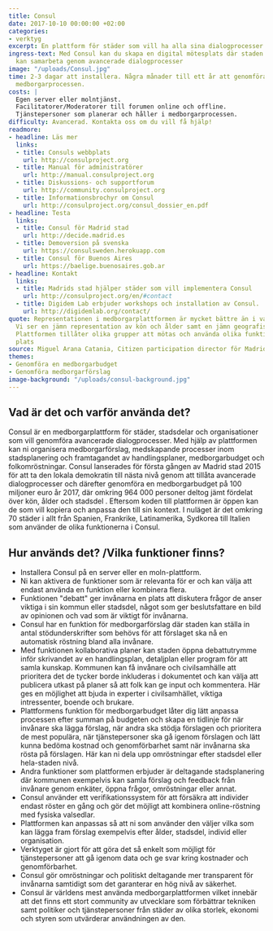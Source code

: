 ```yaml
---
title: Consul
date: 2017-10-10 00:00:00 +02:00
categories:
- verktyg
excerpt: En plattform för städer som vill ha alla sina dialogprocesser på samma plats
ingress-text: Med Consul kan du skapa en digital mötesplats där staden och invånarna
  kan samarbeta genom avancerade dialogprocesser
image: "/uploads/Consul.jpg"
time: 2-3 dagar att installera. Några månader till ett år att genomföra beroende på
  medborgarprocessen.
costs: |
  Egen server eller molntjänst.
  Facilitatorer/Moderatorer till forumen online och offline.
  Tjänstepersoner som planerar och håller i medborgarprocessen.
difficulty: Avancerad. Kontakta oss om du vill få hjälp!
readmore:
- headline: Läs mer
  links:
  - title: Consuls webbplats
    url: http://consulproject.org
  - title: Manual för administratörer
    url: http://manual.consulproject.org
  - title: Diskussions- och supportforum
    url: http://community.consulproject.org
  - title: Informationsbrochyr om Consul
    url: http://consulproject.org/consul_dossier_en.pdf
- headline: Testa
  links:
  - title: Consul för Madrid stad
    url: http://decide.madrid.es
  - title: Demoversion på svenska
    url: https://consulsweden.herokuapp.com
  - title: Consul för Buenos Aires
    url: https://baelige.buenosaires.gob.ar
- headline: Kontakt
  links:
  - title: Madrids stad hjälper städer som vill implementera Consul
    url: http://consulproject.org/en/#contact
  - title: Digidem Lab erbjuder workshops och installation av Consul.
    url: http://digidemlab.org/contact/
quote: Representationen i medborgarplattformen är mycket bättre än i valet till stadsfullmäktige.
  Vi ser en jämn representation av kön och ålder samt en jämn geografisk spridning.
  Plattformen tillåter olika grupper att mötas och använda olika funktioner på samma
  plats
source: Miguel Arana Catania, Citizen participation director för Madrid
themes:
- Genomföra en medborgarbudget
- Genomföra medborgarförslag
image-background: "/uploads/consul-background.jpg"
---
```


## Vad är det och varför använda det?
Consul är en medborgarplattform för städer, stadsdelar och organisationer som vill genomföra avancerade dialogprocesser. Med hjälp av plattformen kan ni organisera medborgarförslag, medskapande processer inom stadsplanering och framtagandet av handlingsplaner, medborgarbudget och folkomröstningar. Consul lanserades för första gången av Madrid stad 2015 för att ta den lokala demokratin till nästa nivå genom att tillåta avancerade dialogprocesser och därefter genomföra en medborgarbudget på 100 miljoner euro år 2017, där omkring 964 000 personer deltog jämt fördelat över kön, ålder och stadsdel . Eftersom koden till plattformen är öppen kan de som vill kopiera och anpassa den till sin kontext. I nuläget är det omkring 70 städer i allt från Spanien, Frankrike, Latinamerika, Sydkorea till Italien som använder de olika funktionerna i Consul.

## Hur används det? /Vilka funktioner finns?

* Installera Consul på en server eller en moln-plattform.
* Ni kan aktivera de funktioner som är relevanta för er och kan välja att endast använda en funktion eller kombinera flera.
* Funktionen "debatt" ger invånarna en plats att diskutera frågor de anser viktiga i sin kommun eller stadsdel, något som ger beslutsfattare en bild av opinionen och vad som är viktigt för invånarna.
* Consul har en funktion för medborgarförslag där staden kan ställa in antal stödunderskrifter som behövs för att förslaget ska nå en automatisk röstning bland alla invånare.
* Med funktionen  kollaborativa planer kan staden öppna debattutrymme inför skrivandet av en handlingsplan, detaljplan eller program för att samla kunskap. Kommunen kan få invånare och civilsamhälle att prioritera det de tycker borde inkluderas i dokumentet och kan välja att publicera utkast på planer så att folk kan ge input och kommentera. Här ges en möjlighet att bjuda in experter i civilsamhället, viktiga intressenter, boende och brukare.
* Plattformens funktion för medborgarbudget låter dig lätt anpassa processen efter summan på budgeten och skapa en tidlinje för när invånare ska lägga förslag, när andra ska stödja förslagen och prioritera de mest populära, när tjänstepersoner ska gå igenom förslagen och lätt kunna bedöma kostnad och genomförbarhet samt när invånarna ska rösta på förslagen. Här kan ni dela upp omröstningar efter stadsdel eller hela-staden nivå.
* Andra funktioner som plattformen erbjuder är deltagande stadsplanering där kommunen exempelvis kan samla förslag och feedback från invånare genom enkäter, öppna frågor, omröstningar eller annat.
* Consul använder ett verifikationssystem för att försäkra att individer endast röster en gång och gör det möjligt att kombinera online-röstning med fysiska valsedlar.
* Plattformen kan anpassas så att ni som använder den väljer vilka som kan lägga fram förslag exempelvis efter ålder, stadsdel, individ eller organisation.
* Verktyget är gjort för att göra det så enkelt som möjligt för tjänstepersoner att gå igenom data och ge svar kring kostnader och genomförbarhet.
* Consul gör omröstningar och politiskt deltagande mer transparent för invånarna samtidigt som det garanterar en hög nivå av säkerhet.
* Consul är världens mest använda medborgarplattformen vilket innebär att det finns ett stort community av utvecklare som förbättrar tekniken samt politiker och tjänstepersoner från städer av olika storlek, ekonomi och styren som utvärderar användningen av den.
